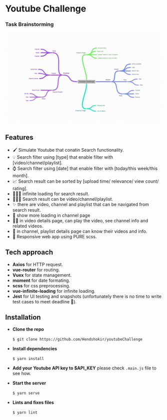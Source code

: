 # Youtube Challenge

### Task Brainstorming
![Task Brainstorming](brainstorming.png)

## Features

- 🖌 Simulate Youtube that conatin Search functionality.
- 💡 Search filter using [type] that enable filter with [video/channel/playlist].
- ⌚️ Search filter using [date] that enable filter with [today/this week/this month].
- 📈 Search result can be sorted by [upload time/ relevance/ view count/ rating].
- 🕵🏻‍♂️ infinite loading for search result.
- 👨🏻‍💻 Search result can be video/channel/playlist.
- ✨ there are video, channel and playlist that can be navigated from search result.
- :page_facing_up: show more loading in channel page
- 💃🏻 in video details page, can play the video, see channel info and related videos.
- 🤝 in channel, playlist details page can know their videos and info.
- 🎨 Responsive web app using PURE scss.

## Tech approach

- **Axios** for HTTP request.
- **vue-router** for routing.
- **Vuex** for state management.
- **moment** for date formating.
- **scss** for css preprocessing.
- **vue-infinite-loading** for infinite loading.
- **Jest** for UI testing and snapshots 
    (unfortunately there is no time to write test cases to meet deadline :penguin:).

## Installation

- **Clone the repo**

  `$ git clone https://github.com/Hendshokir/youtubeChallenge`

- **Install dependencies**

  `$ yarn install`

- **Add your Youtube API key to $API_KEY** please check `.main.js` file to see how.

- **Start the server**

  `$ yarn serve`

- **Lints and fixes files**

  `$ yarn lint`